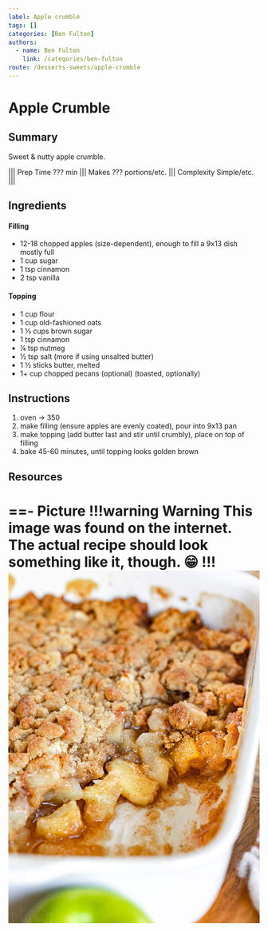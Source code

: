 ```yaml
---
label: Apple crumble
tags: []
categories: [Ben Fulton]
authors:
  - name: Ben Fulton
    link: /categories/ben-fulton
route: /desserts-sweets/apple-crumble
---
```


# Apple Crumble
## Summary
Sweet & nutty apple crumble.

||| Prep Time
??? min
||| Makes
??? portions/etc.
||| Complexity
Simple/etc.
|||

## Ingredients
#### Filling
- 12-18 chopped apples (size-dependent), enough to fill a 9x13 dish mostly full
- 1 cup sugar
- 1 tsp cinnamon
- 2 tsp vanilla

#### Topping
- 1 cup flour
- 1 cup old-fashioned oats
- 1 ⅓ cups brown sugar
- 1 tsp cinnamon
- ¼ tsp nutmeg
- ½ tsp salt (more if using unsalted butter)
- 1 ½ sticks butter, melted
- 1+ cup chopped pecans (optional) (toasted, optionally)

## Instructions
1. oven -> 350
2. make filling (ensure apples are evenly coated), pour into 9x13 pan
3. make topping (add butter last and stir until crumbly), place on top of filling
4. bake 45-60 minutes, until topping looks golden brown

## Resources
==- Picture
!!!warning Warning
This image was found on the internet. The actual recipe should look something like it, though. 😁
!!!
![](/static/banners/tmp/apple-crumble.jpeg)
===
